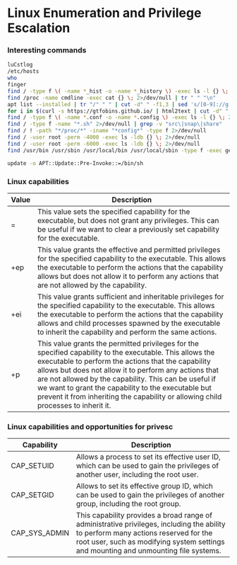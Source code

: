 # Linux Enumeration and Privilege Escalation

### Interesting commands

```bash
luCstlog
/etc/hosts
who
finger
find / -type f \( -name *_hist -o -name *_history \) -exec ls -l {} \; 2>/dev/null
find /proc -name cmdline -exec cat {} \; 2>/dev/null | tr " " "\n"
apt list --installed | tr "/" " " | cut -d" " -f1,3 | sed 's/[0-9]://g' | tee -a installed_pkgs.list
for i in $(curl -s https://gtfobins.github.io/ | html2text | cut -d" " -f1 | sed '/^[[:space:]]*$/d');do if grep -q "$i" installed_pkgs.list;then echo "Check GTFO for: $i";fi;done
find / -type f \( -name *.conf -o -name *.config \) -exec ls -l {} \; 2>/dev/null
find / -type f -name "*.sh" 2>/dev/null | grep -v "src\|snap\|share"
find / ! -path "*/proc/*" -iname "*config*" -type f 2>/dev/null
find / -user root -perm -4000 -exec ls -ldb {} \; 2>/dev/null
find / -user root -perm -6000 -exec ls -ldb {} \; 2>/dev/null
find /usr/bin /usr/sbin /usr/local/bin /usr/local/sbin -type f -exec getcap {} \;

update -o APT::Update::Pre-Invoke::=/bin/sh

```

### Linux capabilities

|Value|Description|
| --- | --------- |
|  =  |	This value sets the specified capability for the executable, but does not grant any privileges. This can be useful if we want to clear a previously set capability for the executable.|
| +ep |	This value grants the effective and permitted privileges for the specified capability to the executable. This allows the executable to perform the actions that the capability allows but does not allow it to perform any actions that are not allowed by the capability.|
| +ei | This value grants sufficient and inheritable privileges for the specified capability to the executable. This allows the executable to perform the actions that the capability allows and child processes spawned by the executable to inherit the capability and perform the same actions. |
| +p  |	This value grants the permitted privileges for the specified capability to the executable. This allows the executable to perform the actions that the capability allows but does not allow it to perform any actions that are not allowed by the capability. This can be useful if we want to grant the capability to the executable but prevent it from inheriting the capability or allowing child processes to inherit it.|

### Linux capabilities and opportunities for privesc

|Capability |Description|
| --------- | --------- |
|CAP_SETUID | 	Allows a process to set its effective user ID, which can be used to gain the privileges of another user, including the root user.|
|CAP_SETGID |	Allows to set its effective group ID, which can be used to gain the privileges of another group, including the root group.|
|CAP_SYS_ADMIN | 	This capability provides a broad range of administrative privileges, including the ability to perform many actions reserved for the root user, such as modifying system settings and mounting and unmounting file systems.|
